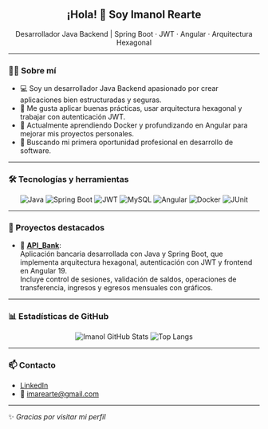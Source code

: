 <h2 align="center">¡Hola! 👋 Soy Imanol Rearte</h2>
<p align="center">Desarrollador Java Backend | Spring Boot · JWT · Angular · Arquitectura Hexagonal</p>

---

### 🧑‍💻 Sobre mí

- 💻 Soy un desarrollador Java Backend apasionado por crear aplicaciones bien estructuradas y seguras.
- 🧩 Me gusta aplicar buenas prácticas, usar arquitectura hexagonal y trabajar con autenticación JWT.
- 🌱 Actualmente aprendiendo Docker y profundizando en Angular para mejorar mis proyectos personales.
- 🎯 Buscando mi primera oportunidad profesional en desarrollo de software.

---

### 🛠️ Tecnologías y herramientas

<div align="center">

![Java](https://img.shields.io/badge/Java-ED8B00?style=for-the-badge&logo=java&logoColor=white)
![Spring Boot](https://img.shields.io/badge/Spring%20Boot-6DB33F?style=for-the-badge&logo=spring-boot&logoColor=white)
![JWT](https://img.shields.io/badge/JWT-000000?style=for-the-badge&logo=JSON%20web%20tokens)
![MySQL](https://img.shields.io/badge/MySQL-00758F?style=for-the-badge&logo=mysql&logoColor=white)
![Angular](https://img.shields.io/badge/Angular-DD0031?style=for-the-badge&logo=angular&logoColor=white)
![Docker](https://img.shields.io/badge/Docker-2496ED?style=for-the-badge&logo=docker&logoColor=white)
![JUnit](https://img.shields.io/badge/JUnit-25A162?style=for-the-badge&logo=JUnit5&logoColor=white)

</div>

---

### 🚀 Proyectos destacados

- 🔐 [**API_Bank**](https://github.com/Imanolxr/API_Bank):  
  Aplicación bancaria desarrollada con Java y Spring Boot, que implementa arquitectura hexagonal, autenticación con JWT y frontend en Angular 19.  
  Incluye control de sesiones, validación de saldos, operaciones de transferencia, ingresos y egresos mensuales con gráficos.

---

### 📊 Estadísticas de GitHub

<div align="center">

![Imanol GitHub Stats](https://github-readme-stats.vercel.app/api?username=Imanolxr&show_icons=true&theme=radical)
![Top Langs](https://github-readme-stats.vercel.app/api/top-langs/?username=Imanolxr&layout=compact&theme=radical)

</div>

---

### 📫 Contacto

- [LinkedIn](https://www.linkedin.com/in/imanol-xrearte-lasagabaster/)
- 📧 imarearte@gmail.com 

---

✨ *Gracias por visitar mi perfil*
